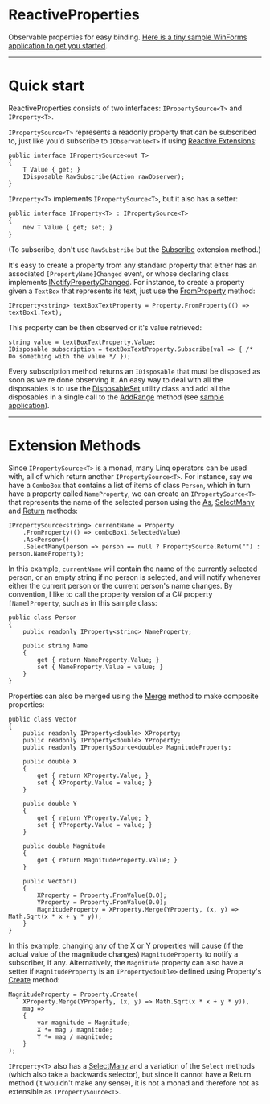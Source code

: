 
# ReactiveProperties

Observable properties for easy binding. [Here is a tiny sample WinForms application to get you started](https://github.com/jsoldi/ReactivePropertiesSample).

----------

# Quick start


ReactiveProperties consists of two interfaces: `IPropertySource<T>` and `IProperty<T>`. 

`IPropertySource<T>` represents a readonly property that can be subscribed to, just like you'd subscribe to `IObservable<T>` if using [Reactive Extensions][1]:

    public interface IPropertySource<out T>
    {
	    T Value { get; }
    	IDisposable RawSubscribe(Action rawObserver);
    }

`IProperty<T>` implements `IPropertySource<T>`, but it also has a setter:

    public interface IProperty<T> : IPropertySource<T>
    {
    	new T Value { get; set; }
    }

(To subscribe, don't use `RawSubstribe` but the [Subscribe][2] extension method.)

It's easy to create a property from any standard property that either has an associated `[PropertyName]Changed` event, or whose declaring class implements [INotifyPropertyChanged][3]. For instance, to create a property given a `TextBox` that represents its text, just use the [FromProperty][4] method:

    IProperty<string> textBoxTextProperty = Property.FromProperty(() => textBox1.Text);

This property can be then observed or it's value retrieved:

    string value = textBoxTextProperty.Value;
    IDisposable subscription = textBoxTextProperty.Subscribe(val => { /* Do something with the value */ });

Every subscription method returns an `IDisposable` that must be disposed as soon as we're done observing it. An easy way to deal with all the disposables is to use the [DisposableSet][5] utility class and add all the disposables in a single call to the [AddRange][6] method (see [sample application][7]).

----------

# Extension Methods

Since `IPropertySource<T>` is a monad, many Linq operators can be used with, all of which return another `IPropertySource<T>`. For instance, say we have a `ComboBox` that contains a list of items of class `Person`, which in turn have a property called `NameProperty`, we can create an `IPropertySource<T>` that represents the name of the selected person using the [As][8], [SelectMany][9] and [Return][10] methods:

    IPropertySource<string> currentName = Property
    	.FromProperty(() => comboBox1.SelectedValue)
    	.As<Person>()
    	.SelectMany(person => person == null ? PropertySource.Return("") : person.NameProperty);

In this example, `currentName` will contain the name of the currently selected person, or an empty string if no person is selected, and will notify whenever either the current person or the current person's name changes. By convention, I like to call the property version of a C# property `[Name]Property`, such as in this sample class:

	public class Person
	{
		public readonly IProperty<string> NameProperty;
	
		public string Name
		{
			get { return NameProperty.Value; }
			set { NameProperty.Value = value; }
		}
	}

Properties can also be merged using the [Merge][11] method to make composite properties:

    public class Vector
    {
        public readonly IProperty<double> XProperty;
        public readonly IProperty<double> YProperty;
        public readonly IPropertySource<double> MagnitudeProperty;

        public double X
        {
            get { return XProperty.Value; }
            set { XProperty.Value = value; }
        }

        public double Y
        {
            get { return YProperty.Value; }
            set { YProperty.Value = value; }
        }

        public double Magnitude
        {
            get { return MagnitudeProperty.Value; }
        }

        public Vector()
        {
            XProperty = Property.FromValue(0.0);
            YProperty = Property.FromValue(0.0);
            MagnitudeProperty = XProperty.Merge(YProperty, (x, y) => Math.Sqrt(x * x + y * y));
        }
	}

In this example, changing any of the X or Y properties will cause (if the actual value of the magnitude changes) `MagnitudeProperty` to notify a subscriber, if any. Alternatively, the `Magnitude` property can also have a setter if `MagnitudeProperty` is an `IProperty<double>` defined using Property's [Create][12] method:

    MagnitudeProperty = Property.Create(
        XProperty.Merge(YProperty, (x, y) => Math.Sqrt(x * x + y * y)), 
        mag =>
        {
            var magnitude = Magnitude;
            X *= mag / magnitude;
            Y *= mag / magnitude;
        }
    );

`IProperty<T>` also has a [SelectMany][13] and a variation of the `Select` methods (which also take a backwards selector), but since it cannot have a Return method (it wouldn't make any sense), it is not a monad and therefore not as extensible as `IPropertySource<T>`. 


  [1]: https://msdn.microsoft.com/en-us/data/gg577609
  [2]: https://github.com/jsoldi/ReactiveProperties/blob/355dcfd27824d9f90a2e40539efc6f0343132dd0/Core/PropertySourceExtensions.cs#L33
  [3]: https://msdn.microsoft.com/en-us/library/system.componentmodel.inotifypropertychanged(v=vs.110).aspx
  [4]: https://github.com/jsoldi/ReactiveProperties/blob/355dcfd27824d9f90a2e40539efc6f0343132dd0/Assignable/Property.cs#L102
  [5]: https://github.com/jsoldi/ReactiveProperties/blob/355dcfd27824d9f90a2e40539efc6f0343132dd0/Utils/DisposableSet.cs
  [6]: https://github.com/jsoldi/ReactiveProperties/blob/355dcfd27824d9f90a2e40539efc6f0343132dd0/Utils/DisposableSet.cs#L35
  [7]: https://github.com/jsoldi/ReactivePropertiesSample/blob/08b2076c432314983cee3d1415bb660279330f26/ReactivePropertiesSample/Form1.cs#L41
  [8]: https://github.com/jsoldi/ReactiveProperties/blob/355dcfd27824d9f90a2e40539efc6f0343132dd0/Core/PropertySourceLinq.cs#L146
  [9]: https://github.com/jsoldi/ReactiveProperties/blob/355dcfd27824d9f90a2e40539efc6f0343132dd0/Core/PropertySourceLinq.cs#L95
  [10]: https://github.com/jsoldi/ReactiveProperties/blob/355dcfd27824d9f90a2e40539efc6f0343132dd0/Core/PropertySourceLinq.cs#L12
  [11]: https://github.com/jsoldi/ReactiveProperties/blob/355dcfd27824d9f90a2e40539efc6f0343132dd0/Core/PropertySourceLinq.cs#L154
  [12]: https://github.com/jsoldi/ReactiveProperties/blob/355dcfd27824d9f90a2e40539efc6f0343132dd0/Assignable/Property.cs#L10
  [13]: https://github.com/jsoldi/ReactiveProperties/blob/355dcfd27824d9f90a2e40539efc6f0343132dd0/Assignable/PropertyExtensions.cs#L12
